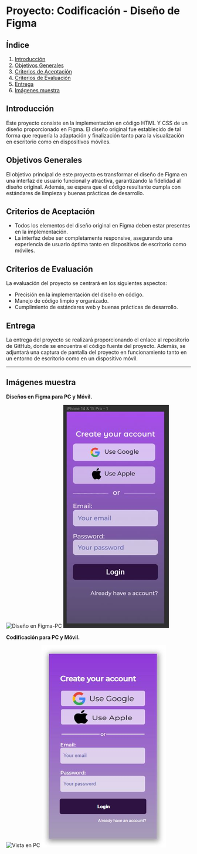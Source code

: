 # Proyecto: Codificación - Diseño de Figma

## Índice

1. [Introducción](#introducción)
2. [Objetivos Generales](#objetivos-generales)
3. [Criterios de Aceptación](#criterios-de-aceptación)
4. [Criterios de Evaluación](#criterios-de-evaluación)
5. [Entrega](#entrega)
6. [Imágenes muestra](#imágenes-muestra)

## Introducción

Este proyecto consiste en la implementación en código HTML Y CSS de un diseño proporcionado en Figma. El diseño original fue establecido de tal forma que requería la adaptación y finalización tanto para la visualización en escritorio como en dispositivos móviles.

## Objetivos Generales

El objetivo principal de este proyecto es transformar el diseño de Figma en una interfaz de usuario funcional y atractiva, garantizando la fidelidad al diseño original. Además, se espera que el código resultante cumpla con estándares de limpieza y buenas prácticas de desarrollo.

## Criterios de Aceptación

- Todos los elementos del diseño original en Figma deben estar presentes en la implementación.
- La interfaz debe ser completamente responsive, asegurando una experiencia de usuario óptima tanto en dispositivos de escritorio como móviles.

## Criterios de Evaluación

La evaluación del proyecto se centrará en los siguientes aspectos:

- Precisión en la implementación del diseño en código.
- Manejo de código limpio y organizado.
- Cumplimiento de estándares web y buenas prácticas de desarrollo.

## Entrega

La entrega del proyecto se realizará proporcionando el enlace al repositorio de GitHub, donde se encuentra el código fuente del proyecto. Además, se adjuntará una captura de pantalla del proyecto en funcionamiento tanto en un entorno de escritorio como en un dispositivo móvil.

---

## Imágenes muestra

**Diseños en Figma para PC y Móvil.**

![Diseño en Figma-PC](./public/DiseñoDesktop-Figma.JPG)
![Diseño en Figma-Móvil](./public/DiseñoMóvil-Figma.JPG)

**Codificación para PC y Móvil.**

![Vista en PC](./public/Codificación-Desktop.JPG)
![Vista Móvil](./public/Codificación-Móvil.JPG)